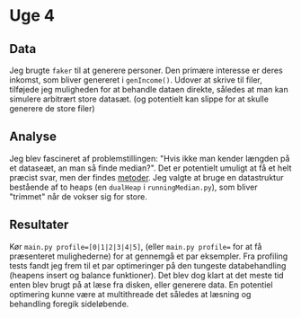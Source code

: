 # Uge 4

## Data

Jeg brugte `faker` til at generere personer. Den primære interesse er deres inkomst, som bliver genereret i `genIncome()`.
Udover at skrive til filer, tilføjede jeg muligheden for at behandle dataen direkte, således at man kan simulere arbitrært store datasæt. (og potentielt kan slippe for at skulle generere de store filer)

## Analyse

Jeg blev fascineret af problemstillingen: "Hvis ikke man kender længden på et dataseæt, an man så finde median?". 
Det er potentielt umuligt at få et helt præcist svar, men der findes [metoder](https://stackoverflow.com/questions/10657503/find-running-median-from-a-stream-of-integers). Jeg valgte at bruge en datastruktur bestående af to heaps (en `dualHeap` i `runningMedian.py`), som bliver "trimmet" når de vokser sig for store.

## Resultater

Kør `main.py profile=[0|1|2|3|4|5]`, (eller `main.py profile=` for at få præsenteret mulighederne) for at gennemgå et par eksempler.
Fra profiling tests fandt jeg frem til et par optimeringer på den tungeste databehandling (heapens insert og balance funktioner).
Det blev dog klart at det meste tid enten blev brugt på at læse fra disken, eller generere data. En potentiel optimering kunne være at multithreade det således at læsning og behandling foregik sideløbende.
